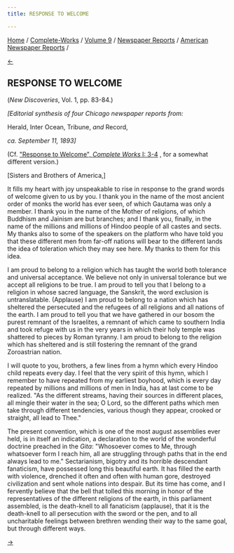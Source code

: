 ```yaml
---
title: RESPONSE TO WELCOME

---
```

<div>

[Home](../../../../index.htm) /
[Complete-Works](../../../complete_works.htm) / [Volume
9](../../volume_9_contents.htm) / [Newspaper
Reports](../newspaper_reports_contents.htm) / [American Newspaper
Reports](american_newspaper_contents.htm) /

[←](note.htm)

## RESPONSE TO WELCOME

(*New Discoveries*, Vol. 1, pp. 83-84.)

*\[Editorial synthesis of four Chicago newspaper reports from:*

Herald, Inter Ocean, Tribune, *and* Record,

*ca. September 11, 1893\]*

(Cf. ["Response to Welcome", *Complete Works* I:
3-4](../../../volume_1/addresses_at_the_parliament/v1_c1_response_to_welcome.htm)
, for a somewhat different version.)

\[Sisters and Brothers of America,\]

It fills my heart with joy unspeakable to rise in response to the grand
words of welcome given to us by you. I thank you in the name of the most
ancient order of monks the world has ever seen, of which Gautama was
only a member. I thank you in the name of the Mother of religions, of
which Buddhism and Jainism are but branches; and I thank you, finally,
in the name of the millions and millions of Hindoo people of all castes
and sects. My thanks also to some of the speakers on the platform who
have told you that these different men from far-off nations will bear to
the different lands the idea of toleration which they may see here. My
thanks to them for this idea.

I am proud to belong to a religion which has taught the world both
tolerance and universal acceptance. We believe not only in universal
tolerance but we accept all religions to be true. I am proud to tell you
that I belong to a religion in whose sacred language, the Sanskrit, the
word exclusion is untranslatable. (Applause) I am proud to belong to a
nation which has sheltered the persecuted and the refugees of all
religions and all nations of the earth. I am proud to tell you that we
have gathered in our bosom the purest remnant of the Israelites, a
remnant of which came to southern India and took refuge with us in the
very years in which their holy temple was shattered to pieces by Roman
tyranny. I am proud to belong to the religion which has sheltered and is
still fostering the remnant of the grand Zoroastrian nation.

I will quote to you, brothers, a few lines from a hymn which every
Hindoo child repeats every day. I feel that the very spirit of this
hymn, which I remember to have repeated from my earliest boyhood, which
is every day repeated by millions and millions of men in India, has at
last come to be realized. "As the different streams, having their
sources in different places, all mingle their water in the sea; O Lord,
so the different paths which men take through different tendencies,
various though they appear, crooked or straight, all lead to Thee."

The present convention, which is one of the most august assemblies ever
held, is in itself an indication, a declaration to the world of the
wonderful doctrine preached in the *Gita*: "Whosoever comes to Me,
through whatsoever form I reach him, all are struggling through paths
that in the end always lead to me." Sectarianism, bigotry and its
horrible descendant fanaticism, have possessed long this beautiful
earth. It has filled the earth with violence, drenched it often and
often with human gore, destroyed civilization and sent whole nations
into despair. But its time has come, and I fervently believe that the
bell that tolled this morning in honor of the representatives of the
different religions of the earth, in this parliament assembled, is the
death-knell to all fanaticism (applause), that it is the death-knell to
all persecution with the sword or the pen, and to all uncharitable
feelings between brethren wending their way to the same goal, but
through different ways.

[→](02_chicago_record_sep_11_1893.htm)

</div>
